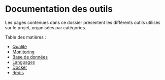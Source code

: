 # Documentation des outils

Les pages contenues dans ce dossier présentent les différents outils utilisés sur le projet, organisées par catégories.

Table des matières :

- [Qualité](./quality.md)
- [Monitoring](./monitoring.md)
- [Base de données](./db.md)
- [Languages](./languages.md)
- [Docker](./docker.md)
- [Redis](./redis.md)
